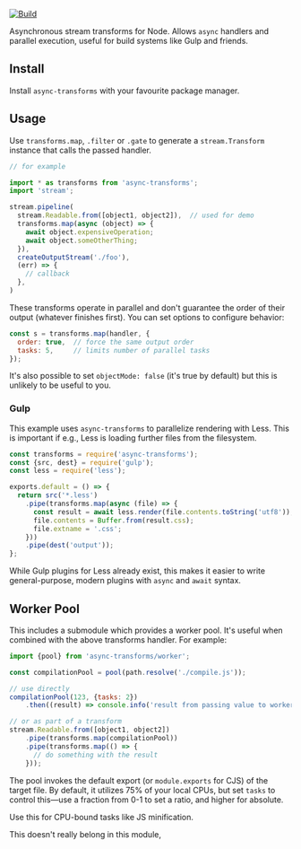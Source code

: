 [![Build](https://api.travis-ci.org/samthor/async-transforms.svg?branch=master)](https://travis-ci.org/samthor/async-transforms)

Asynchronous stream transforms for Node.
Allows `async` handlers and parallel execution, useful for build systems like Gulp and friends.

## Install

Install `async-transforms` with your favourite package manager.

## Usage

Use `transforms.map`, `.filter` or `.gate` to generate a `stream.Transform` instance that calls the passed handler.

```js
// for example

import * as transforms from 'async-transforms';
import 'stream';

stream.pipeline(
  stream.Readable.from([object1, object2]),  // used for demo
  transforms.map(async (object) => {
    await object.expensiveOperation;
    await object.someOtherThing;
  }),
  createOutputStream('./foo'),
  (err) => {
    // callback
  },
)
```

These transforms operate in parallel and don't guarantee the order of their output (whatever finishes first).
You can set options to configure behavior:

```js
const s = transforms.map(handler, {
  order: true,  // force the same output order
  tasks: 5,     // limits number of parallel tasks
});
```

It's also possible to set `objectMode: false` (it's true by default) but this is unlikely to be useful to you.

### Gulp

This example uses `async-transforms` to parallelize rendering with Less.
This is important if e.g., Less is loading further files from the filesystem.

```js
const transforms = require('async-transforms');
const {src, dest} = require('gulp');
const less = require('less');

exports.default = () => {
  return src('*.less')
    .pipe(transforms.map(async (file) => {
      const result = await less.render(file.contents.toString('utf8'));
      file.contents = Buffer.from(result.css);
      file.extname = '.css';
    }))
    .pipe(dest('output'));
};
```

While Gulp plugins for Less already exist, this makes it easier to write general-purpose, modern plugins with `async` and `await` syntax.

## Worker Pool

This includes a submodule which provides a worker pool.
It's useful when combined with the above transforms handler.
For example:

```js
import {pool} from 'async-transforms/worker';

const compilationPool = pool(path.resolve('./compile.js'));

// use directly
compilationPool(123, {tasks: 2})
    .then((result) => console.info('result from passing value to worker', result));

// or as part of a transform
stream.Readable.from([object1, object2])
    .pipe(transforms.map(compilationPool))
    .pipe(transforms.map(() => {
      // do something with the result
    }));
```

The pool invokes the default export (or `module.exports` for CJS) of the target file.
By default, it utilizes 75% of your local CPUs, but set `tasks` to control this—use a fraction from 0-1 to set a ratio, and higher for absolute.

Use this for CPU-bound tasks like JS minification.

This doesn't really belong in this module, 
